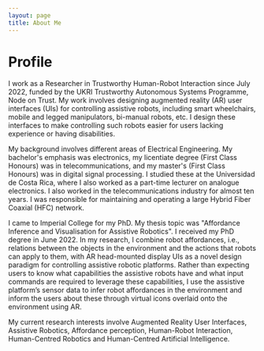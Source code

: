```yaml
---
layout: page
title: About Me
---
```


# Profile

I work as a Researcher in Trustworthy Human-Robot Interaction since July 2022, funded by the UKRI Trustworthy Autonomous Systems Programme, Node on Trust. 
My work involves designing augmented reality (AR) user interfaces (UIs) for controlling assistive robots, including smart wheelchairs, mobile and legged manipulators, bi-manual robots, etc. 
I design these interfaces to make controlling such robots easier for users lacking experience or having disabilities.

My background involves different areas of Electrical Engineering. 
My bachelor's emphasis was electronics, my licentiate degree (First Class Honours) was in telecommunications, and my master's (First Class Honours) was in digital signal processing. 
I studied these at the Universidad de Costa Rica, where I also worked as a part-time lecturer on analogue electronics. 
I also worked in the telecommunications industry for almost ten years. 
I was responsible for maintaining and operating a large Hybrid Fiber Coaxial (HFC) network.

I came to Imperial College for my PhD. My thesis topic was "Affordance Inference and Visualisation for Assistive Robotics". 
I received my PhD degree in June 2022. 
In my research, I combine robot affordances, i.e., relations between the objects in the environment and the actions that robots can apply to them, with AR head-mounted display UIs as a novel design paradigm for controlling assistive robotic platforms. 
Rather than expecting users to know what capabilities the assistive robots have and what input commands are required to leverage these capabilities, I use the assistive platform’s sensor data to infer robot affordances in the environment and inform the users about these through virtual icons overlaid onto the environment using AR.

My current research interests involve Augmented Reality User Interfaces, Assistive Robotics, Affordance perception, Human-Robot Interaction, Human-Centred Robotics and Human-Centred Artificial Intelligence.
